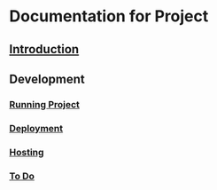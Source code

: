 # Documentation for Project

## [Introduction](/docs/introduction/introduction.md)

## Development
### [Running Project](/docs/development/run.md)
### [Deployment](/docs/development/deployment.md)
### [Hosting](/docs/development/hosting.md)

### [To Do](/docs/todo.md)
